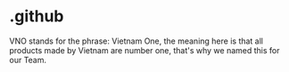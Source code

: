 # .github
VNO stands for the phrase: Vietnam One, the meaning here is that all products made by Vietnam are number one, that's why we named this for our Team.
